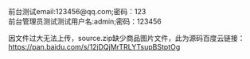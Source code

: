 <p>前台测试email:123456@qq.com;密码：123<br>
前台管理员测试测试用户名:admin;密码：123456</p>
<p>因文件过大无法上传，source.zip缺少商品图片文件，此为源码百度云链接：
<a href="https://pan.baidu.com/s/12jDQjMrTRLYTsupBStptOg">https://pan.baidu.com/s/12jDQjMrTRLYTsupBStptOg</a></p>
